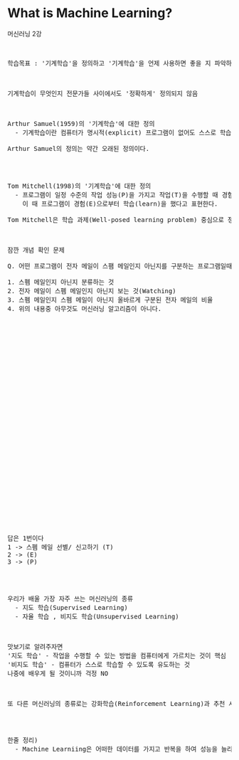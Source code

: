 # What is Machine Learning?
머신러닝 2강
<pre>


학습목표 : '기계학습'을 정의하고 '기계학습'을 언제 사용하면 좋을 지 파악하는 것



기계학습이 무엇인지 전문가들 사이에서도 '정확하게' 정의되지 않음



Arthur Samuel(1959)의 '기계학습'에 대한 정의
  - 기계학습이란 컴퓨터가 명시적(explicit) 프로그램이 없어도 스스로 학습 할 수 있는 능력을 연구하는 학문 분야이다.

Arthur Samuel의 정의는 약간 오래된 정의이다.




Tom Mitchell(1998)의 '기계학습'에 대한 정의
  - 프로그램이 일정 수준의 작업 성능(P)을 가지고 작업(T)을 수행할 때 경험(E)가 증가함에 따라 작업(T)를 수행하는 성능(P)이 향상 될 수 있다.
    이 때 프로그램이 경험(E)으로부터 학습(learn)을 했다고 표현한다.

Tom Mitchell은 학습 과제(Well-posed learning problem) 중심으로 정의하고 있다.



잠깐 개념 확인 문제

Q. 어떤 프로그램이 전자 메일이 스팸 메일인지 아닌지를 구분하는 프로그램일때, 이를 기반으로 스팸을 더 잘 필터링하는 방법을 학습한다고 가정한다. 이 상황에서 T작업은 무엇일까요?

1. 스펨 메일인지 아닌지 분류하는 것
2. 전자 메일이 스펨 메일인지 아닌지 보는 것(Watching)
3. 스펨 메일인지 스펨 메일이 아닌지 올바르게 구분된 전자 메일의 비율
4. 위의 내용중 아무것도 머신러닝 알고리즘이 아니다.































답은 1번이다
1 -> 스펨 메일 선별/ 신고하기 (T)
2 -> (E)
3 -> (P)




우리가 배울 가장 자주 쓰는 머신러닝의 종류
  - 지도 학습(Supervised Learning)
  - 자율 학습 , 비지도 학습(Unsupervised Learning)
  
  

맛보기로 알려주자면 
'지도 학습' - 작업을 수행할 수 있는 방법을 컴퓨터에게 가르치는 것이 핵심
'비지도 학습' - 컴퓨터가 스스로 학습할 수 있도록 유도하는 것
나중에 배우게 될 것이니까 걱정 NO



또 다른 머신러닝의 종류로는 강화학습(Reinforcement Learning)과 추천 시스템(Recommender System)이 있다.



</pre>
<pre>
한줄 정리)
  - Machine Learniing은 어떠한 데이터를 가지고 반복을 하여 성능을 늘리는 것이다. / 지도 학습과 비지도 학습의 차이점은 자립성의 유무 /
</pre>

